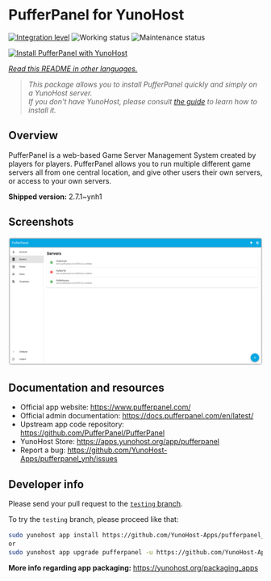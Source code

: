 <!--
N.B.: This README was automatically generated by <https://github.com/YunoHost/apps/tree/master/tools/readme_generator>
It shall NOT be edited by hand.
-->

# PufferPanel for YunoHost

[![Integration level](https://apps.yunohost.org/badge/integration/pufferpanel)](https://ci-apps.yunohost.org/ci/apps/pufferpanel/)
![Working status](https://apps.yunohost.org/badge/state/pufferpanel)
![Maintenance status](https://apps.yunohost.org/badge/maintained/pufferpanel)

[![Install PufferPanel with YunoHost](https://install-app.yunohost.org/install-with-yunohost.svg)](https://install-app.yunohost.org/?app=pufferpanel)

*[Read this README in other languages.](./ALL_README.md)*

> *This package allows you to install PufferPanel quickly and simply on a YunoHost server.*  
> *If you don't have YunoHost, please consult [the guide](https://yunohost.org/install) to learn how to install it.*

## Overview

PufferPanel is a web-based Game Server Management System created by players for players. PufferPanel allows you to run multiple different game servers all from one central location, and give other users their own servers, or access to your own servers.


**Shipped version:** 2.7.1~ynh1

## Screenshots

![Screenshot of PufferPanel](./doc/screenshots/serverlist.png)

## Documentation and resources

- Official app website: <https://www.pufferpanel.com/>
- Official admin documentation: <https://docs.pufferpanel.com/en/latest/>
- Upstream app code repository: <https://github.com/PufferPanel/PufferPanel>
- YunoHost Store: <https://apps.yunohost.org/app/pufferpanel>
- Report a bug: <https://github.com/YunoHost-Apps/pufferpanel_ynh/issues>

## Developer info

Please send your pull request to the [`testing` branch](https://github.com/YunoHost-Apps/pufferpanel_ynh/tree/testing).

To try the `testing` branch, please proceed like that:

```bash
sudo yunohost app install https://github.com/YunoHost-Apps/pufferpanel_ynh/tree/testing --debug
or
sudo yunohost app upgrade pufferpanel -u https://github.com/YunoHost-Apps/pufferpanel_ynh/tree/testing --debug
```

**More info regarding app packaging:** <https://yunohost.org/packaging_apps>
